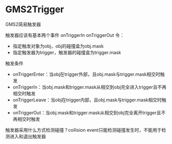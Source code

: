 # GMS2Trigger
GMS2简易触发器










触发器应该有基本两个事件 onTriggerIn onTriggerOut
令：
- 指定触发对象为obj，obj的碰撞盒为obj.mask
- 指定触发器为trigger，触发器的碰撞盒为trigger.mask

触发条件
- onTriggerEnter：当obj在trigger外部，且obj.mask与trigger.mask相交时触发
- onTriggerIn：当obj.mask和trigger.mask从相交到obj完全进入trigger且不再相交时触发
- onTriggerLeave：当obj在trigger内部，且obj.mask与trigger.mask相交时触发
- onTriggerOut：当obj.mask和trigger.mask从相交到obj完全离开trigger且不再相交时触发

触发器采用什么方式检测碰撞？collision event只能检测碰撞发生时，不能用于检测进入和退出触发器
